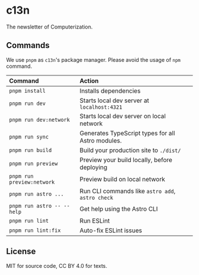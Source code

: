 # c13n
The newsletter of Computerization.

## Commands

We use `pnpm` as `c13n`'s package manager. Please avoid the usage of `npm` command.

| Command                    | Action                                           |
|:---------------------------| :----------------------------------------------- |
| `pnpm install`             | Installs dependencies                            |
| `pnpm run dev`             | Starts local dev server at `localhost:4321`      |
| `pnpm run dev:network`     | Starts local dev server on local network         |
| `pnpm run sync`            | Generates TypeScript types for all Astro modules.|
| `pnpm run build`           | Build your production site to `./dist/`          |
| `pnpm run preview`         | Preview your build locally, before deploying     |
| `pnpm run preview:network` | Preview build on local network                   |
| `pnpm run astro ...`       | Run CLI commands like `astro add`, `astro check` |
| `pnpm run astro -- --help` | Get help using the Astro CLI                     |
| `pnpm run lint`            | Run ESLint                                       |
| `pnpm run lint:fix`        | Auto-fix ESLint issues                           |

## License

MIT for source code, CC BY 4.0 for texts.